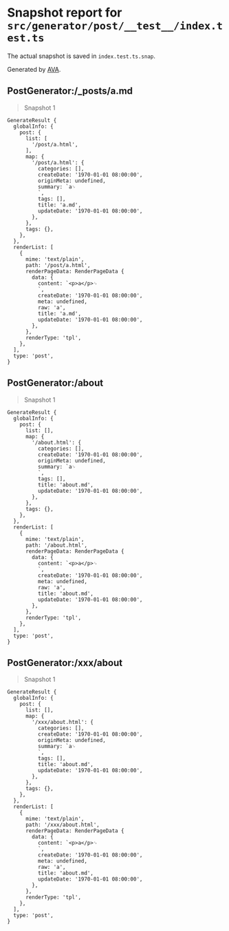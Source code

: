# Snapshot report for `src/generator/post/__test__/index.test.ts`

The actual snapshot is saved in `index.test.ts.snap`.

Generated by [AVA](https://avajs.dev).

## PostGenerator:/_posts/a.md

> Snapshot 1

    GenerateResult {
      globalInfo: {
        post: {
          list: [
            '/post/a.html',
          ],
          map: {
            '/post/a.html': {
              categories: [],
              createDate: '1970-01-01 08:00:00',
              originMeta: undefined,
              summary: `a␊
              `,
              tags: [],
              title: 'a.md',
              updateDate: '1970-01-01 08:00:00',
            },
          },
          tags: {},
        },
      },
      renderList: [
        {
          mime: 'text/plain',
          path: '/post/a.html',
          renderPageData: RenderPageData {
            data: {
              content: `<p>a</p>␊
              `,
              createDate: '1970-01-01 08:00:00',
              meta: undefined,
              raw: 'a',
              title: 'a.md',
              updateDate: '1970-01-01 08:00:00',
            },
          },
          renderType: 'tpl',
        },
      ],
      type: 'post',
    }

## PostGenerator:/about

> Snapshot 1

    GenerateResult {
      globalInfo: {
        post: {
          list: [],
          map: {
            '/about.html': {
              categories: [],
              createDate: '1970-01-01 08:00:00',
              originMeta: undefined,
              summary: `a␊
              `,
              tags: [],
              title: 'about.md',
              updateDate: '1970-01-01 08:00:00',
            },
          },
          tags: {},
        },
      },
      renderList: [
        {
          mime: 'text/plain',
          path: '/about.html',
          renderPageData: RenderPageData {
            data: {
              content: `<p>a</p>␊
              `,
              createDate: '1970-01-01 08:00:00',
              meta: undefined,
              raw: 'a',
              title: 'about.md',
              updateDate: '1970-01-01 08:00:00',
            },
          },
          renderType: 'tpl',
        },
      ],
      type: 'post',
    }

## PostGenerator:/xxx/about

> Snapshot 1

    GenerateResult {
      globalInfo: {
        post: {
          list: [],
          map: {
            '/xxx/about.html': {
              categories: [],
              createDate: '1970-01-01 08:00:00',
              originMeta: undefined,
              summary: `a␊
              `,
              tags: [],
              title: 'about.md',
              updateDate: '1970-01-01 08:00:00',
            },
          },
          tags: {},
        },
      },
      renderList: [
        {
          mime: 'text/plain',
          path: '/xxx/about.html',
          renderPageData: RenderPageData {
            data: {
              content: `<p>a</p>␊
              `,
              createDate: '1970-01-01 08:00:00',
              meta: undefined,
              raw: 'a',
              title: 'about.md',
              updateDate: '1970-01-01 08:00:00',
            },
          },
          renderType: 'tpl',
        },
      ],
      type: 'post',
    }
